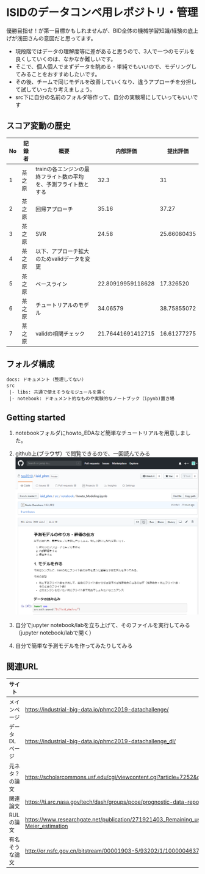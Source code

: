 # ISIDのデータコンペ用レポジトリ・管理 

優勝目指せ！が第一目標かもしれませんが、BID全体の機械学習知識/経験の底上げが浅田さんの意図だと思ってます。
* 現段階ではデータの理解度等に差があると思うので、3人で一つのモデルを良くしていくのは、なかなか難しいです。
* そこで、個人個人でまずデータを眺める・単純でもいいので、モデリングしてみることをおすすめしたいです。
* その後、チームで同じモデルを改善していくなり、違うアプローチを分担して試していったり考えましょう。
* src下に自分の名前のフォルダ等作って、自分の実験場にしていってもいいです

## スコア変動の歴史
No|記録者|概要|内部評価|提出評価
-|-|-|-|-
1|茶之原|trainの各エンジンの最終フライト数の平均を、予測フライト数とする|32.3|31
2|茶之原|回帰アプローチ|35.16|37.27
3|茶之原|SVR|24.58|25.66080435
4|茶之原|以下、アプローチ拡大のためvalidデータを変更
5|茶之原|ベースライン|22.80919959118628|17.326520
6|茶之原|チュートリアルのモデル|34.06579|38.75855072
7|茶之原|validの相関チェック|21.76441691412715|16.61277275

## フォルダ構成
```
docs: ドキュメント（整理してない）
src
 |- libs: 共通で使えそうなモジュールを置く
 |- notebook: ドキュメント的なものや実験的なノートブック（ipynb)置き場
```

## Getting started
1. notebookフォルダにhowto_EDAなど簡単なチュートリアルを用意しました。

1. github上(ブラウザ）で閲覧できるので、一回読んでみる
![](./docs/img/2019-04-10-16-45-36.png)

1. 自分でjupyter notebook/labを立ち上げて、そのファイルを実行してみる（jupyter notebook/labで開く）

1. 自分で簡単な予測モデルを作ってみたりしてみる


## 関連URL
サイト|URL
-|-
メインページ|https://industrial-big-data.io/phmc2019-datachallenge/
データDLページ|https://industrial-big-data.io/phmc2019-datachallenge_dl/
元ネタ？の論文|https://scholarcommons.usf.edu/cgi/viewcontent.cgi?article=7252&context=etd
関連論文|https://ti.arc.nasa.gov/tech/dash/groups/pcoe/prognostic-data-repository/publications/#turbofan
RULの論文|https://www.researchgate.net/publication/271921403_Remaining_useful_life_prediction_using_prognostic_methodology_based_on_logical_analysis_of_data_and_Kaplan-Meier_estimation
有名そうな論文|http://or.nsfc.gov.cn/bitstream/00001903-5/93202/1/1000004637516.pdf

